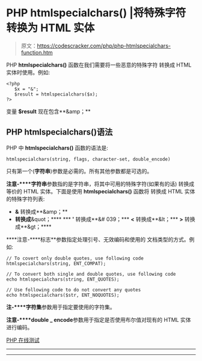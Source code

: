 # PHP htmlspecialchars() |将特殊字符转换为 HTML 实体

> 原文：<https://codescracker.com/php/php-htmlspecialchars-function.htm>

PHP **htmlspecialchars()** 函数在我们需要将一些恶意的特殊字符 转换成 HTML 实体时使用。例如:

```
<?php
   $x = "&";
   $result = htmlspecialchars($x);
?>
```

变量 **$result** 现在包含**&amp；**

## PHP htmlspecialchars()语法

PHP 中 **htmlspecialchars()** 函数的语法是:

```
htmlspecialchars(string, flags, character-set, double_encode)
```

只有第一个(**字符串**)参数是必需的。所有其他参数都是可选的。

**注意-****字符串**参数指的是字符串，将其中可用的特殊字符(如果有的话) 转换成等价的 HTML 实体。下面是使用 **htmlspecialchars()** 函数将 转换成 HTML 实体的特殊字符列表:

*   **&** 转换成**&amp；**
*   **转换成**&quot；****
***   **'** 转换成**&# 039；***   **<** 转换成**&lt；***   **>** 转换成**&gt；****

 ****注意-****标志**参数指定处理引号、无效编码和使用的 文档类型的方式。例如:

```
// To covert only double quotes, use following code
htmlspecialchars(string, ENT_COMPAT);

// To convert both single and double quotes, use following code
echo htmlspecialchars(string, ENT_QUOTES);

// Use following code to do not convert any quotes
echo htmlspecialchars($str, ENT_NOQUOTES);
```

**注-****字符集**参数用于指定要使用的字符集。

**注意-****double _ encode**参数用于指定是否使用布尔值对现有的 HTML 实体 进行编码。

[PHP 在线测试](/exam/showtest.php?subid=8)

* * *

* * ***